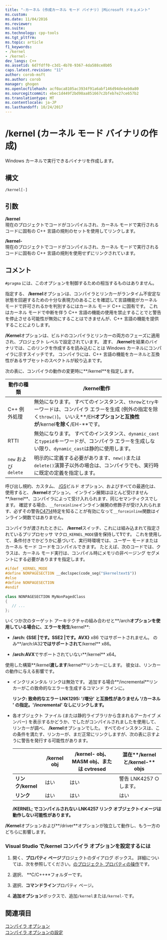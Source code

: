 ```yaml
---
title: "-カーネル (作成カーネル モード バイナリ) |Microsoft ドキュメント"
ms.custom: 
ms.date: 11/04/2016
ms.reviewer: 
ms.suite: 
ms.technology: cpp-tools
ms.tgt_pltfrm: 
ms.topic: article
f1_keywords:
- /kernel
- /kernel-
dev_langs: C++
ms.assetid: 6d7fdff0-c3d1-4b78-9367-4da588ce8b05
caps.latest.revision: "11"
author: corob-msft
ms.author: corob
manager: ghogen
ms.openlocfilehash: acf0aca8105ac3934f91a6abf146d94de4eb0a80
ms.sourcegitcommit: ebec1d449f2bd98aa851667c2bfeb7e27ce657b2
ms.translationtype: MT
ms.contentlocale: ja-JP
ms.lasthandoff: 10/24/2017
---
```

# <a name="kernel-create-kernel-mode-binary"></a>/kernel (カーネル モード バイナリの作成)
Windows カーネルで実行できるバイナリを作成します。  
  
## <a name="syntax"></a>構文  
  
```  
/kernel[-]  
```  
  
## <a name="arguments"></a>引数  
 **/kernel**  
 現在のプロジェクトでコードがコンパイルされ、カーネル モードで実行されるコードに固有の C++ 言語の規則のセットを使用してリンクします。  
  
 **/kernel-**  
 現在のプロジェクトでコードがコンパイルされ、カーネル モードで実行されるコードに固有の C++ 言語の規則を使用せずにリンクされています。  
  
## <a name="remarks"></a>コメント  
 `#pragma` には、このオプションを制御するための相当するものはありません。  
  
 指定する、 **/kernel**オプションは、コンパイラとリンカーがランタイム不安定な状態を回避するための十分な表現力のあることを確認して言語機能がカーネル モードで許可されるかを判別するにはカーネル モード C++ に固有です。 これはカーネル モードで中断を伴う C++ 言語の機能の使用を禁止することでと警告を停止させる可能性が無効にすることはできませんが、C++ 言語の機能を提供することによりします。  
  
 **/Kernel**オプションは、ビルドのコンパイラとリンカーの両方のフェーズに適用され、プロジェクト レベルで設定されています。 渡す、 **/kernel**を結果のバイナリでは、このリンクを作成するを読み込むことは Windows カーネルにコンパイラに示すスイッチです。 コンパイラには、C++ 言語の機能をカーネルと互換性があるサブセットのスペクトルが絞り込まです。  
  
 次の表に、コンパイラの動作の変更時に**/kernel**を指定します。  
  
|動作の種類|**/kernel**動作|  
|-------------------|---------------------------|  
|C++ 例外処理|無効になります。 すべてのインスタンス、`throw`と`try`キーワードは、コンパイラ エラーを生成 (例外の指定を除く`throw()`)。 いいえ**/EH**オプションと互換性が**/kernel**を除く**/EH-**です。|  
|RTTI|無効になります。 すべてのインスタンス、`dynamic_cast`と`typeid`キーワードが、コンパイラ エラーを生成しない限り、`dynamic_cast`は静的に使用します。|  
|`new` および `delete`|明示的に定義する必要があります、`new()`または`delete()`演算子以外の場合は、コンパイラでも、実行時に既定の定義を指定します。|  
  
 呼び出し規約、カスタム、 [/GS](../../build/reference/gs-buffer-security-check.md)ビルド オプション、およびすべての最適化は、使用すると、 **/kernel**オプション。 インライン展開はほとんど受けません**/kernel**、コンパイラによって受け入れられます、同じセマンティクスでします。 確認する場合、`__forceinline`インライン展開の修飾子が受け入れられます、必ずその警告[C4714](../../error-messages/compiler-warnings/compiler-warning-level-4-c4714.md)特定を知ることが有効になって`__forceinline`関数はインライン関数ではありません。  
  
 コンパイラが渡されたときに、 **/kernel**スイッチ、これには組み込まれて指定されているプリプロセッサ マクロ`_KERNEL_MODE`値を保持して**1**です。 これを使用して、条件付きでかどうかに基づいて、実行時環境では、ユーザー モードまたはカーネル モード コードをコンパイルできます。 たとえば、次のコードでは、クラスは、カーネル モード実行は、コンパイル時にメモリの非ページング セグメントにする必要がありますを指定します。  
  
```cpp  
#ifdef _KERNEL_MODE  
#define NONPAGESECTION __declspec(code_seg("$kerneltext$"))  
#else  
#define NONPAGESECTION  
#endif  
  
class NONPAGESECTION MyNonPagedClass  
{  
   // ...
};  
```  
  
 いくつか次のターゲット アーキテクチャの組み合わせと**/arch**オプションを使用している場合に、エラーを発生**/kernel**:  
  
-   **/arch: {SSE &#124;です。SSE2 &#124;です。AVX}** x86 ではサポートされません。 のみ**/arch:IA32**ではサポートされて**/kernel** x86。  
  
-   **/arch:AVX**でサポートされていない**/kernel** x64。  
  
 使用した構築**/kernel**渡します**/kernel**リンカーにします。 彼女は、リンカーの動作に与える影響です。  
  
-   インクリメンタル リンクは無効です。 追加する場合**/incremental**リンカーがこの致命的なエラーを生成するコマンド ラインに。  
  
     **リンク: 致命的なエラー LNK1295: '/増分' と互換性がありません '/カーネル ' の指定。'/incremental' なしにリンクします。**  
  
-   各オブジェクト ファイル (または静的ライブラリから含まれるアーカイブ メンバー) を表示するかどうか、でしたがコンパイルされましたを使用して、リンカーが調べ、 **/kernel**オプションでした。 すべてのインスタンスは、この条件を満たす、リンカーが、まだ正常にリンクしますが、次の表に示すように警告を発行する可能性があります。  
  
    ||**/kernel** obj|**/kernel-** obj、MASM obj、または cvtresed|混在**/kernel**と**/kernel-** objs|  
    |-|----------------------|-----------------------------------------------|-------------------------------------------------|  
    |**リンク/kernel**|はい|はい|警告 LNK4257 ○ します。|  
    |**リンク**|はい|はい|はい|  
  
     **/KERNEL; でコンパイルされない LNK4257 リンク オブジェクトイメージは動作しない可能性があります。**  
  
 **/Kernel**オプションおよび**/driver**オプションが独立して動作し、もう一方のどちらに影響します。  
  
### <a name="to-set-the-kernel-compiler-option-in-visual-studio"></a>Visual Studio で/kernel コンパイラ オプションを設定するには  
  
1.  開く、**プロパティ ページ**プロジェクトのダイアログ ボックス。 詳細については、次を参照してください。[のプロジェクト プロパティの操作](../../ide/working-with-project-properties.md)です。  
  
2.  選択、 **C/C++**フォルダーです。  
  
3.  選択、**コマンドライン**プロパティ ページ。  
  
4.  **追加オプション**ボックスで、追加`/kernel`または`/kernel-`です。  
  
## <a name="see-also"></a>関連項目  
 [コンパイラ オプション](../../build/reference/compiler-options.md)   
 [コンパイラ オプションの設定](../../build/reference/setting-compiler-options.md)